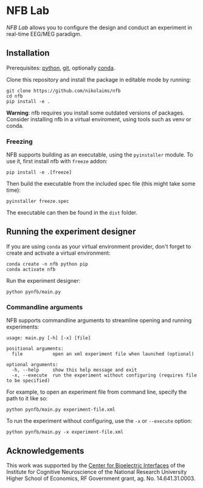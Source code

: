 # NFB Lab 
*NFB Lab* allows you to configure the design and conduct an experiment in real-time EEG/MEG paradigm.

## Installation
Prerequisites: [python](https://www.python.org/), [git](https://git-scm.com/), optionally [conda](https://docs.conda.io/en/latest/miniconda.html).

Clone this repository and install the package in editable mode by running:
```
git clone https://github.com/nikolaims/nfb
cd nfb
pip install -e .
```
**Warning**: nfb requires you install some outdated versions of packages. Consider installing nfb in a virtual enviroment, using tools such as venv or conda.

### Freezing
NFB supports building as an executable, using the `pyinstaller` module. To use it, first install nfb with `freeze` addon:
```
pip install -e .[freeze]
```
Then build the executable from the included spec file (this might take some time):
```
pyinstaller freeze.spec
```
The executable can then be found in the `dist` folder.

## Running the experiment designer
If you are using `conda` as your virtual environment provider, don't forget to create and activate a virtual environment:
```
conda create -n nfb python pip
conda activate nfb
```
Run the experiment designer:
```
python pynfb/main.py
```

### Commandline arguments
NFB supports commandline arguments to streamline opening and running experiments:
```
usage: main.py [-h] [-x] [file]

positional arguments:
  file           open an xml experiment file when launched (optional)

optional arguments:
  -h, --help     show this help message and exit
  -x, --execute  run the experiment without configuring (requires file to be specified)
```
For example, to open an experiment file from command line, specify the path to it like so:
```
python pynfb/main.py experiment-file.xml
```
To run the experiment without configuring, use the `-x` or `--execute` option:
```
python pynfb/main.py -x experiment-file.xml
```

## Acknowledgements
This work was supported by the [Center for Bioelectric Interfaces](https://bioelectric.hse.ru/en/) of the Institute for Cognitive Neuroscience of the National Research University Higher School of Economics, RF Government grant, ag. No. 14.641.31.0003.
